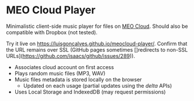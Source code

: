 # MEO Cloud Player

Minimalistic client-side music player for files on [MEO Cloud](https://meocloud.pt/). Should also be compatible with Dropbox (not tested).

Try it live on https://luisgoncalves.github.io/meocloud-player/. Confirm that the URL remains over SSL (GitHub pages sometimes []redirects to non-SSL URLs](https://github.com/isaacs/github/issues/289)).

- Associates cloud account on first access 
- Plays random music files (MP3, WAV)
- Music files metadata is stored locally on the browser
	- Updated on each usage (partial updates using the *delta* APIs)
- Uses Local Storage and IndexedDB (may request permissions)
